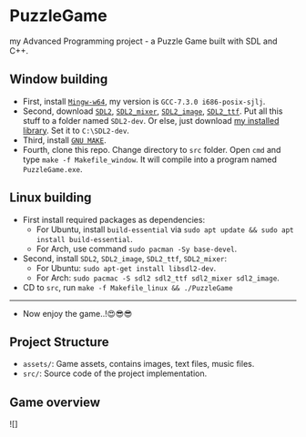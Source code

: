 # PuzzleGame
my Advanced Programming project - a Puzzle Game built with SDL and C++.

## Window building

- First, install [`Mingw-w64`](https://sourceforge.net/projects/mingw-w64/files/), my version is `GCC-7.3.0 i686-posix-sjlj`.
- Second, download [`SDL2`](https://lazyfoo.net/tutorials/SDL/01_hello_SDL/windows/mingw/index.php), [`SDL2_mixer`](https://github.com/libsdl-org/SDL_mixer/releases), [`SDL2_image`](https://github.com/libsdl-org/SDL_image/releases/tag/release-2.6.3), [`SDL2_ttf`](https://github.com/libsdl-org/SDL_ttf/releases/tag/release-2.20.2). Put all this stuff to a folder named `SDL2-dev`. Or else, just download [my installed library](https://drive.google.com/file/d/1nbja5W2XzALFDwNW9Le9KWG8nCsnyxcN/view?usp=sharing). Set it to `C:\SDL2-dev`.
- Third, install [`GNU MAKE`](https://stackoverflow.com/a/57042516/21271990).
- Fourth, clone this repo. Change directory to `src` folder. Open `cmd` and type `make -f Makefile_window`. It will compile into a program named `PuzzleGame.exe`.

## Linux building

- First install required packages as dependencies:
    - For Ubuntu, install `build-essential` via `sudo apt update && sudo apt install build-essential`.
    - For Arch, use command `sudo pacman -Sy base-devel`.
- Second, install `SDL2`, `SDL2_image`, `SDL2_ttf`, `SDL2_mixer`:
    - For Ubuntu: `sudo apt-get install libsdl2-dev`.
    - For Arch: `sudo pacmac -S sdl2 sdl2_ttf sdl2_mixer sdl2_image`.
- CD to `src`, run `make -f Makefile_linux && ./PuzzleGame`

--------------------------------------------

- Now enjoy the game..!😍😎😎

## Project Structure

- `assets/`: Game assets, contains images, text files, music files.
- `src/`: Source code of the project implementation.

## Game overview

![]

